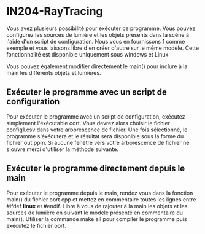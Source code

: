 # IN204-RayTracing

Vous avez plusieurs possibilité pour exécuter ce programme. Vous pouvez configurez les sources de lumière et les objets présents dans la scène à l'aide d'un script de configuration. Nous vous en fournissons 1 comme exemple et vous laissons libre d'en créer d'autre sur le même modèle. Cette fonctionnalité est disponible uniquement sous windows et Linux

Vous pouvez également modifier directement le main() pour inclure à la main les différents objets et lumières. 

## Exécuter le programme avec un script de configuration

Pour exécuter le programme avec un script de configuration, exécutez simplement l'éxécutable oort. Vous devrez alors choisir le fichier config1.csv dans votre arborescence de fichier. Une fois sélectionné, le programme s'éxécutera et le résultat sera disponible sous la forme du fichier out.ppm. Si aucune fenêtre vers votre arborescence de fichier ne s'ouvre merci d'utiliser la méthode suivante.

## Exécuter le programme directement depuis le main 

Pour exécuter le programme depuis le main, rendez vous dans la fonction main() du fichier oort.cpp et mettez en commentaire toutes les lignes entre #ifdef __linux__ et #endif. Libre à vous de rajouter à la main les objets et les sources de lumière en suivant le modèle présenté en commentaire du main(). Utiliser la commande make all pour compiler le programme puis exécutez le fichier oort.
